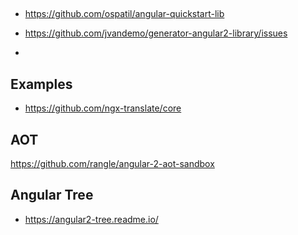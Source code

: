 
##

- https://github.com/ospatil/angular-quickstart-lib

- https://github.com/jvandemo/generator-angular2-library/issues

- 

## Examples

- https://github.com/ngx-translate/core



## AOT

https://github.com/rangle/angular-2-aot-sandbox

## Angular Tree

- https://angular2-tree.readme.io/